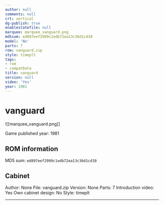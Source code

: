 ```yaml
---
author: null
comments: null
crt: vertical
dg-publish: true
enablestatefile: null
marquee: marquee_vanguard.png
md5sum: ed897eef2999c1edb72ea13c36d1cd10
model: 'No'
parts: 7
rom: vanguard.zip
style: timeplt
tags:
- rom
- compatData
title: vanguard
version: null
video: 'Yes'
year: 1981
---
```


# vanguard

![[marquee_vanguard.png]]

Game published year: 1981

## ROM information

MD5 sum: `ed897eef2999c1edb72ea13c36d1cd10` 

## Cabinet

Author: None
File: vanguard.zip
Version: None
Parts: 7
Introduction video: Yes
Own cabinet design: No
Style: timeplt

---
